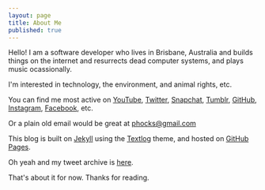 ```yaml
---
layout: page
title: About Me
published: true
---
```


Hello! I am a software developer who lives in Brisbane, Australia and builds things on the internet and resurrects dead computer systems, and plays music ocassionally.

I'm interested in technology, the environment, and animal rights, etc.

You can find me most active on [YouTube](https://www.youtube.com/channel/UCdFaHY7gBbp9m9xGF0mwqFg), [Twitter](https://twitter.com/phocks), [Snapchat](https://www.snapchat.com/add/phocksx), [Tumblr](http://phocks.tumblr.com), [GitHub](https://github.com/phocks), [Instagram](http://instagram.com/phocks), [Facebook](https://facebook.com/phocks), etc.

Or a plain old email would be great at [phocks@gmail.com](mailto:phocks@gmail.com)

This blog is built on [Jekyll](http://jekyllrb.com/) using the [Textlog](https://github.com/heiswayi/textlog) theme, and hosted on [GitHub Pages](https://pages.github.com/).

Oh yeah and my tweet archive is [here](https://phocks.github.io/tweets/).

That's about it for now. Thanks for reading.

